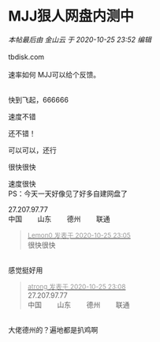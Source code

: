 # MJJ狠人网盘内测中


<i class="pstatus"> 本帖最后由 金山云 于 2020-10-25 23:52 编辑 </i><br />
<br />
tbdisk.com<br />
<br />
速率如何 MJJ可以给个反馈。<br />
<br />


快到飞起，666666

速度不错<img src="static/image/smiley/default/lol.gif" smilieid="12" border="0" alt="" />&nbsp; &nbsp;&nbsp; &nbsp;&nbsp; &nbsp;

还不错！<img id="aimg_SdIqg" onclick="zoom(this, this.src, 0, 0, 0)" class="zoom" src="https://cdn.jsdelivr.net/gh/hishis/forum-master/public/images/patch.gif" onmouseover="img_onmouseoverfunc(this)" onload="thumbImg(this)" border="0" alt="" />

可以可以，还行

很快很快

速度很快<br />
PS：今天一天好像见了好多自建网盘了<img id="aimg_kAS22" onclick="zoom(this, this.src, 0, 0, 0)" class="zoom" src="https://cdn.jsdelivr.net/gh/hishis/forum-master/public/images/patch.gif" onmouseover="img_onmouseoverfunc(this)" onload="thumbImg(this)" border="0" alt="" />

27.207.97.77<br />
中国&nbsp; &nbsp; &nbsp; &nbsp; 山东&nbsp; &nbsp; &nbsp; &nbsp; 德州&nbsp; &nbsp; &nbsp; &nbsp; 联通<br />


<div class="quote"><blockquote><font size="2"><a href="https://www.hostloc.com/forum.php?mod=redirect&amp;goto=findpost&amp;pid=9351783&amp;ptid=758406" target="_blank"><font color="#999999">Lemon0 发表于 2020-10-25 23:05</font></a></font><br />
很快很快</blockquote></div><br />
感觉挺好用

<div class="quote"><blockquote><font size="2"><a href="https://www.hostloc.com/forum.php?mod=redirect&amp;goto=findpost&amp;pid=9351795&amp;ptid=758406" target="_blank"><font color="#999999">atrong 发表于 2020-10-25 23:08</font></a></font><br />
27.207.97.77<br />
中国&nbsp; &nbsp; &nbsp; &nbsp; 山东&nbsp; &nbsp; &nbsp; &nbsp; 德州&nbsp; &nbsp; &nbsp; &nbsp; 联通</blockquote></div><br />
大佬德州的？遍地都是扒鸡啊
